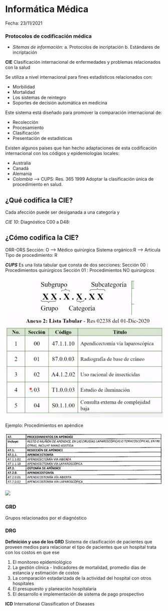 # Informática Médica

Fecha: 23/11/2021

### Protocolos de codificación médica

* *Sitemas de información:*
a. Protocolos de incriptación
b. Estándares de incriptación


**CIE**
Clasificación internacional de enfermedades y problemas relacionados con la salud

Se utiliza a nivel internacional para fines estadísticos relacionados con:
- Morbilidad
- Mortalidad
- Los sistemas de reintegro
- Soportes de decisión automática en medicina

Este sistema está diseñado para promover la comparación internacional de:

- Recolección
- Procesamiento
- Clasificación
- Presentación de estadísticas

Existen algunos países que han hecho adaptaciones de esta codificación internacional con los códigos y epidemiologías locales:
-  Australia
- Canadá
- Alemania
- *Colombia* --> CUPS: Res. 365 1999
Adoptar la clasificación única de procedimiento en salud. 

## ¿Qué codifica la CIE?

Cada afección puede ser desiganada a una categoría y 

*CIE 10*: Diagnóstico
C00 a D48: 

## ¿Cómo codifica la CIE?

ORR-ORS
Sección: O --> Médico quirúrgica
Sistema orgánico:R --> Articula
Tipo de procedimiento: R

***CUPS***
Es una lista tabular que consta de dos secciones:
Sección 00 : Procedimientos quirúrgicos 
Sección 01 : Procedimientos NO quirúrgicos 

<center>
<img src= "Images\cups.png"> 
</center>

<center>
<img src= "Images\tablacups.png"> 
</center>

Ejemplo: Procedimientos en apéndice
<center>
<img src= "Images\cupsapendice.png"> 
</center>


![](Diagnosticos.png)

### GRD
Grupos relacionados por el diagnóstico
### DRG


**Definición y uso de los GRD**
Sistema de clasificación de pacientes que proveen medios para relacionar el tipo de pacientes que un hospital trata con los costos en que ese 
1. El monitoreo epidemiológico 
2. La gestión clínica - Indicadores de mortalidad, promedio días de estancia  y estimación de costos
3. La comparación estadarizada de la actividad del hospital con otros hospitales
4. El presupuesto y planeación hospitalaria
5. El desarrollo e implementación de sistema de pago prospectivo 

**ICD**
International Classification of Diseases 

